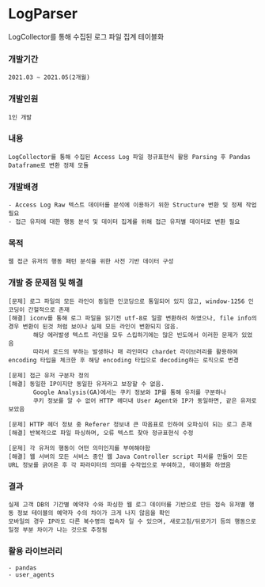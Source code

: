 # LogParser
LogCollector를 통해 수집된 로그 파일 집계 테이블화

### 개발기간
    2021.03 ~ 2021.05(2개월)   
    
### 개발인원
    1인 개발

### 내용
    LogCollector를 통해 수집된 Access Log 파일 정규표현식 활용 Parsing 후 Pandas Dataframe로 변환 정제 모듈
    
### 개발배경   
    - Access Log Raw 텍스트 데이터를 분석에 이용하기 위한 Structure 변환 및 정제 작업 필요
    - 접근 유저에 대한 행동 분석 및 데이터 집계를 위해 접근 유저별 데이터로 변환 필요
   
### 목적   
    웹 접근 유저의 행동 패턴 분석을 위한 사전 기반 데이터 구성
   
### 개발 중 문제점 및 해결   
    [문제] 로그 파일의 모든 라인이 동일한 인코딩으로 통일되어 있지 않고, window-1256 인코딩이 간헐적으로 존재
    [해결] iconv를 통해 로그 파일을 읽기전 utf-8로 일괄 변환하려 하였으나, file info의 경우 변환이 된것 처럼 보이나 실제 모든 라인이 변환되지 않음.
           해당 에러발생 텍스트 라인을 모두 스킵하기에는 많은 빈도에서 이러한 문제가 있었음
           따라서 로드의 부하는 발생하나 매 라인마다 chardet 라이브러리를 활용하여 encoding 타입을 체크한 후 해당 encoding 타입으로 decoding하는 로직으로 변경
    
    [문제] 접근 유저 구분자 정의
    [해결] 동일한 IP이지만 동일한 유저라고 보장할 수 없음.
           Google Analysis(GA)에서는 쿠키 정보와 IP를 통해 유저를 구분하나
           쿠키 정보를 알 수 없어 HTTP 헤더내 User Agent와 IP가 동일하면, 같은 유저로 보았음
    
    [문제] HTTP 헤더 정보 중 Referer 정보내 큰 따옴표로 인하여 오파싱이 되는 로그 존재
    [해결] 반복적으로 파일 파싱하며, 오류 텍스트 찾아 정규표현식 수정
    
    [문제] 각 유저의 행동이 어떤 의미인지를 부여해야함
    [해결] 웹 서버의 모든 서비스 중인 웹 Java Controller script 파서를 만들어 모든 URL 정보를 긁어온 후 각 파라미터의 의미를 수작업으로 부여하고, 테이블화 하였음
        
### 결과
    실제 고객 DB의 기간별 예약자 수와 파싱한 웹 로그 데이터를 기반으로 만든 접속 유저별 행동 정보 테이블의 예약자 수의 차이가 크게 나지 않음을 확인
    모바일의 경우 IP라도 다른 복수명의 접속자 일 수 있으며, 새로고침/뒤로가기 등의 행동으로 일정 부분 차이가 나는 것으로 추정됨
    
### 활용 라이브러리
    - pandas
    - user_agents
